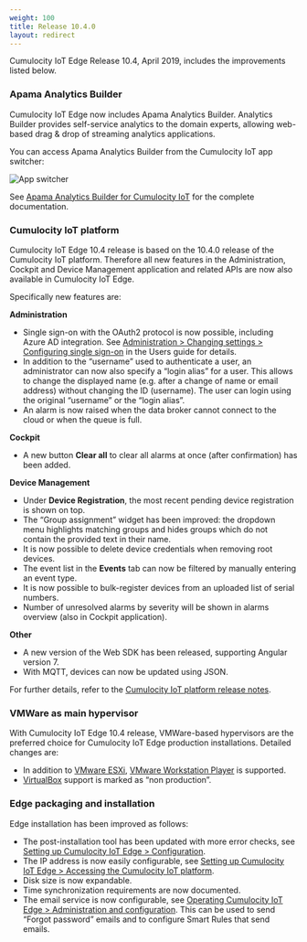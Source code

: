 ```yaml
---
weight: 100
title: Release 10.4.0
layout: redirect
---
```


Cumulocity IoT Edge Release 10.4, April 2019, includes the improvements listed below.

### Apama Analytics Builder

Cumulocity IoT Edge now includes Apama Analytics Builder.
Analytics Builder provides self-service analytics to the domain experts, allowing web-based drag & drop of streaming analytics applications.

You can access Apama Analytics Builder from the Cumulocity IoT app switcher:

![App switcher](/images/edge/app-switcher-analytics-builder.png)

See [Apama Analytics Builder for Cumulocity IoT](https://documentation.softwareag.com/onlinehelp/Rohan/Apama/v10-3-1/pas10-3-1/apama-pas-webhelp/index.html) for the complete documentation.

### Cumulocity IoT platform

Cumulocity IoT Edge 10.4 release is based on the 10.4.0 release of the Cumulocity IoT platform. Therefore all new features in the Administration, Cockpit and Device Management application and related APIs are now also available in Cumulocity IoT Edge.

Specifically new features are:

**Administration**

* Single sign-on with the OAuth2 protocol is now possible, including Azure AD integration. See [Administration > Changing settings > Configuring single sign-on](https://cumulocity.com/guides/10.4.6/users-guide/administration/#single-sign-on) in the Users guide for details.
* In addition to the “username” used to authenticate a user, an administrator can now also specify a “login alias” for a user. This allows to change the displayed name (e.g. after a change of name or email address) without changing the ID (username). The user can login using the original “username” or the “login alias”.
* An alarm is now raised when the data broker cannot connect to the cloud or when the queue is full.

**Cockpit**

* A new button **Clear all** to clear all alarms at once (after confirmation) has been added.

**Device Management**

*  Under **Device Registration**, the most recent pending device registration is shown on top.
* The “Group assignment” widget has been improved: the dropdown menu highlights matching groups and hides groups which do not contain the provided text in their name.
* It is now possible to delete device credentials when removing root devices.
* The event list in the **Events** tab can now be filtered by manually entering an event type.
* It is now possible to bulk-register devices from an uploaded list of serial numbers.
* Number of unresolved alarms by severity will be shown in alarms overview (also in Cockpit application).

**Other**

* A new version of the Web SDK has been released, supporting Angular version 7.
* With MQTT, devices can now be updated using JSON.

For further details, refer to the [Cumulocity IoT platform release notes](/release-10-4-0/platform-devices-10-4-0).


### VMWare as main hypervisor

With Cumulocity IoT Edge 10.4 release, VMWare-based hypervisors are the preferred choice for Cumulocity IoT Edge production installations. Detailed changes are:

* In addition to [VMware ESXi](https://cumulocity.com/guides/10.4.6/edge/installation/#setting-up-esxi), [VMware Workstation Player](https://cumulocity.com/guides/10.4.6/edge/installation/#setting-up-vmware) is supported.
* [VirtualBox](https://cumulocity.com/guides/10.4.6/edge/installation/#setting-up-virtual-box) support is marked as “non production”.


### Edge packaging and installation

Edge installation has been improved as follows:

* The post-installation tool has been updated with more error checks, see [Setting up Cumulocity IoT Edge > Configuration](https://cumulocity.com/guides/10.4.6/edge/installation/#configuration).
* The IP address is now easily configurable, see [Setting up Cumulocity IoT Edge > Accessing the Cumulocity IoT platform](https://cumulocity.com/guides/10.4.6/edge/installation/#accessing-cumulocity).
* Disk size is now expandable.
* Time synchronization requirements are now documented.
* The email service is now configurable, see [Operating Cumulocity IoT Edge > Administration and configuration](https://cumulocity.com/guides/10.4.6/edge/operation/#administration-configuration). This can be used to send “Forgot password” emails and to configure Smart Rules that send emails.
